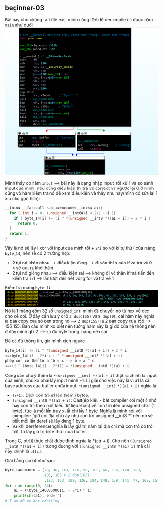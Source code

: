

## beginner-03
Bài này cho chúng ta 1 file exe, mình dùng IDA để decompile thì được hàm `main` như dưới:
![](image.png)

Mình thấy có hàm `input` --> bài này là dạng nhập input, rồi xử lí và so sánh input của mình, nếu đúng điều kiện thì trả về correct và ngược lại
Giờ mình cũng vô hàm kiểm tra nó để xem điều kiện và thấy như này(mình có sửa lại 1 xíu cho gọn hơn):
```c
__int64 __fastcall sub_140001000(__int64 a1){
  for ( int i = 0; (unsigned __int64)i < 24; ++i ){
    if ( byte_14[i] != (i ^ *(unsigned __int8 *)(a1 + i)) + 2 * i )
      return 0;
  }
  return 1;
}
```
Vậy là nó sẽ lấy i xor với input của mình rồi + `2*i` so với kí tự thứ i của mảng `byte_14`, nên sẽ có 2 trường hợp:
- 2 tụi nó khác nhau --> điều kiện đúng --> đi vào thân của if và trả về 0 --> sẽ out ra khỏi hàm
- 2 tụi nó giống nhau --> điều kiện sai --> không đi vô thân if mà tiến đến kiểm tra i+1 --> lần lượt đến hết vòng for và trả về 1

Kiểm tra mảng `byte_14`:
![alt text](image-1.png)
Nó là 1 mảng gồm 32 số `unsigned_int`, mình đã chuyển nó từ hex về dec cho dễ coi. Ở đây cần lưu ý chỗ `2 dup(155)` và `8 dup(0)`, cái hàm này nghĩa là bản copy của số bên trong nó --> `2 dup(155)` là 2 bản copy của 155 --> 155 155. Ban đầu mình ko biết nên tưởng hàm này là gì đó của hệ thống nên ở đây mình ghi 2 --> ko đủ byte trong mảng nên sai

Đã có đủ thông tin, giờ mình dịch ngược
```c
byte_14[i] != (i ^ *(unsigned __int8 *)(a1 + i)) + 2 * i
<=>byte_14[i] - 2*i = i ^ *(unsigned __int8 *)(a1 + i)
phép xor có thể từ a ^b = c --> b = a ^ c
<=>(i ^ (byte_14[i] - 2*i)) = *(unsigned __int8 *)(a1 + i)
```
Cũng cần chú ý thêm là `*(unsigned __int8 *)(a1 + i)` thật ra chính là input của mình, chứ ko phải lấy input mình +1. Lí giải cho việc này là vì a1 là cái base address của buffer chứa input. `*(unsigned __int8 *)(a1 + i)` nghĩa là:
- `(a+1)`: Dịch con trỏ a1 lên thêm i bytes.
- `(unsigned __int8 *)(a1 + i)`: Cast(ép kiểu - bắt compiler coi một ô nhớ hay con trỏ theo một kiểu dữ liệu khác) về con trỏ đến unsigned char (1 byte), tức là mỗi lần truy xuất chỉ lấy 1 byte. Nghĩa là mình nói với compiler: “giờ coi địa chỉ này như con trỏ unsigned __int8 *” nên nó sẽ biết mỗi lần deref sẽ lấy đúng 1 byte.
- Và khi dereference(nghĩa là lấy giá trị nằm tại địa chỉ mà con trỏ đó trỏ tới), ta lấy giá trị byte thứ i của buffer.

Trong C, ptr[i] thực chất được định nghĩa là *(ptr + i). Cho nên `((unsigned __int8 *)(a1 + i))` tương đương với `((unsigned __int8 *)a1)[i]` mà cái này chính là `a1[i]`.

Giải bằng script như sau:
```py
byte_140003000 = [73, 96, 103, 116, 99, 103, 66, 102, 128, 120, 
                  105, 105 # 2 dup(105) 
                  ,123, 153, 109, 136, 104, 148, 159, 141, 77, 165, 157, 69]
for i in range(0, 24):
    a1 = ((byte_140003000[i] - 2*i) ^ i) 
    print(chr(a1), end='')
# I_am_X0_xo_Xor_eXcit1ng
```